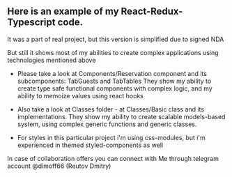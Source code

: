 ## Here is an example of my React-Redux-Typescript code. 

It was a part of real project, but this version is simplified due to signed NDA

But still it shows most of my abilities to create complex applications using technologies mentioned above

- Please take a look at Components/Reservation component and its subcomponents: TabGuests and TabTables
They show my ability to create type safe functional components with complex logic, and my ability to 
memoize values using react hooks

- Also take a look at Classes folder - at Classes/Basic class and its implementations. They show my ability
to create scalable models-based system, using complex generic functions and generic classes.

- For styles in this particular project i'm using css-modules, but i'm experienced in themed styled-components as well

In case of collaboration offers you can connect with Me through telegram account @dimoff66 (Reutov Dmitry)

